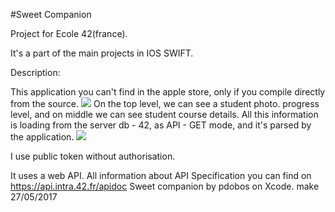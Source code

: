 #Sweet Companion

Project for Ecole 42(france).

It's a part of the main projects in IOS SWIFT. 

Description:

This application you can't find in the apple store, only if you compile directly from the source.
<img src="Captură de ecran din 2017.05.29 la 9.48.46 a.m..png">
On the top level, we can see a student photo. progress level, and on middle we can see student course details.
All this information is loading from the server db - 42, as API - GET mode,  and it's parsed by the application.
<img src="Captură de ecran din 2017.05.29 la 9.49.25 a.m..png">


I use public token without authorisation.

It uses a web API. All information about API Specification you can find on https://api.intra.42.fr/apidoc
Sweet companion by pdobos on Xcode. make 27/05/2017
